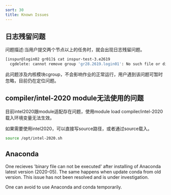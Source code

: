 ```yaml
---
sort: 30
title: Known Issues
---
```


## 日志残留问题
  
  问题描述:当用户提交两个节点以上的任务时，就会出现日志残留问题。
  ```bash
  [inspur@login02 gr01]$ cat inspur-test-3.e2619
    cgdelete: cannot remove group 'gr28.2619.login01': No such file or directory
  ```
  此问题涉及内核模块cgroup，不会影响作业的正常运行，用户遇到该问题可暂时忽略，目前仍在定位问题。
  
## compiler/intel-2020 module无法使用的问题

  目前intel2020跟module适配存在问题，使用module load compiler/intel-2020载入环境变量无法生效。
  
  如果需要使用intel2020，可以直接写source路径，或者通过source载入。

  ```bash
  source /opt/intel-2020.sh
  ```

## Anaconda

One recieves 'binary file can not be executed' after installing of Anaconda latest version (2020-05). 
The same happens when update conda from old version.
This issue has not been resolved and is under investigation.

One can avoid to use Anaconda and conda temporarily.
